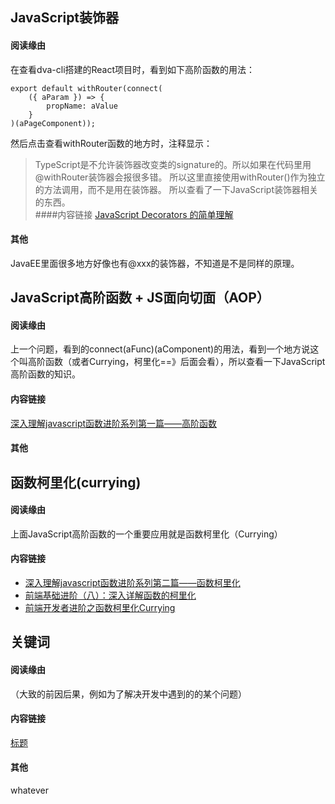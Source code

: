 ## JavaScript装饰器
#### 阅读缘由
在查看dva-cli搭建的React项目时，看到如下高阶函数的用法：
```
export default withRouter(connect(
    ({ aParam }) => {
        propName: aValue
    }
)(aPageComponent));
```
然后点击查看withRouter函数的地方时，注释显示：
> TypeScript是不允许装饰器改变类的signature的。所以如果在代码里用@withRouter装饰器会报很多错。
> 所以这里直接使用withRouter()作为独立的方法调用，而不是用在装饰器。
所以查看了一下JavaScript装饰器相关的东西。   
####内容链接
[JavaScript Decorators 的简单理解](https://www.cnblogs.com/SamWeb/p/8387795.html)
#### 其他
JavaEE里面很多地方好像也有@xxx的装饰器，不知道是不是同样的原理。

## JavaScript高阶函数 + JS面向切面（AOP）
#### 阅读缘由
上一个问题，看到的connect(aFunc)(aComponent)的用法，看到一个地方说这个叫高阶函数（或者Currying，柯里化==》后面会看），所以查看一下JavaScript高阶函数的知识。
#### 内容链接
[深入理解javascript函数进阶系列第一篇——高阶函数](https://www.cnblogs.com/xiaohuochai/p/8026038.html)
#### 其他


## 函数柯里化(currying)
#### 阅读缘由
上面JavaScript高阶函数的一个重要应用就是函数柯里化（Currying）
#### 内容链接
- [深入理解javascript函数进阶系列第二篇——函数柯里化](https://www.cnblogs.com/xiaohuochai/p/8026074.html)
- [前端基础进阶（八）：深入详解函数的柯里化](https://www.jianshu.com/p/5e1899fe7d6b)
- [前端开发者进阶之函数柯里化Currying](https://www.cnblogs.com/pigtail/p/3447660.html)

## 关键词
#### 阅读缘由
（大致的前因后果，例如为了解决开发中遇到的的某个问题）
#### 内容链接
[标题](http)
#### 其他
whatever
